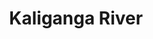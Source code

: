 ---
title: "Kaliganga River"
title_bn: "কালীগঙ্গা নদী"
description: "Kaliganga river starts from the Gorai river and ends at the Kumar river. It covers Jhenaidah. The total length of the river is 50 km. This river is now almost dead due to extreme urbanization."
---